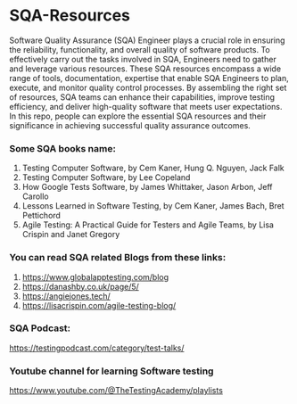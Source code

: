 # SQA-Resources

Software Quality Assurance (SQA) Engineer plays a crucial role in ensuring the reliability, functionality, and overall quality of software products. To effectively carry out the tasks involved in SQA, Engineers need to gather and leverage various resources. These SQA resources encompass a wide range of tools, documentation, expertise that enable SQA Engineers to plan, execute, and monitor quality control processes. By assembling the right set of resources, SQA teams can enhance their capabilities, improve testing efficiency, and deliver high-quality software that meets user expectations. In this repo, people can explore the essential SQA resources and their significance in achieving successful quality assurance outcomes.

### Some SQA books name:
1. Testing Computer Software, by Cem Kaner, Hung Q. Nguyen, Jack Falk
2. Testing Computer Software, by Lee Copeland
3. How Google Tests Software, by James Whittaker, Jason Arbon, Jeff Carollo
4. Lessons Learned in Software Testing, by Cem Kaner, James Bach, Bret Pettichord
5. Agile Testing: A Practical Guide for Testers and Agile Teams, by Lisa Crispin and Janet Gregory


### You can read SQA related Blogs from these links:
1. https://www.globalapptesting.com/blog
2. https://danashby.co.uk/page/5/
3. https://angiejones.tech/
4. https://lisacrispin.com/agile-testing-blog/

### SQA Podcast:
https://testingpodcast.com/category/test-talks/

### Youtube channel for learning Software testing
https://www.youtube.com/@TheTestingAcademy/playlists
